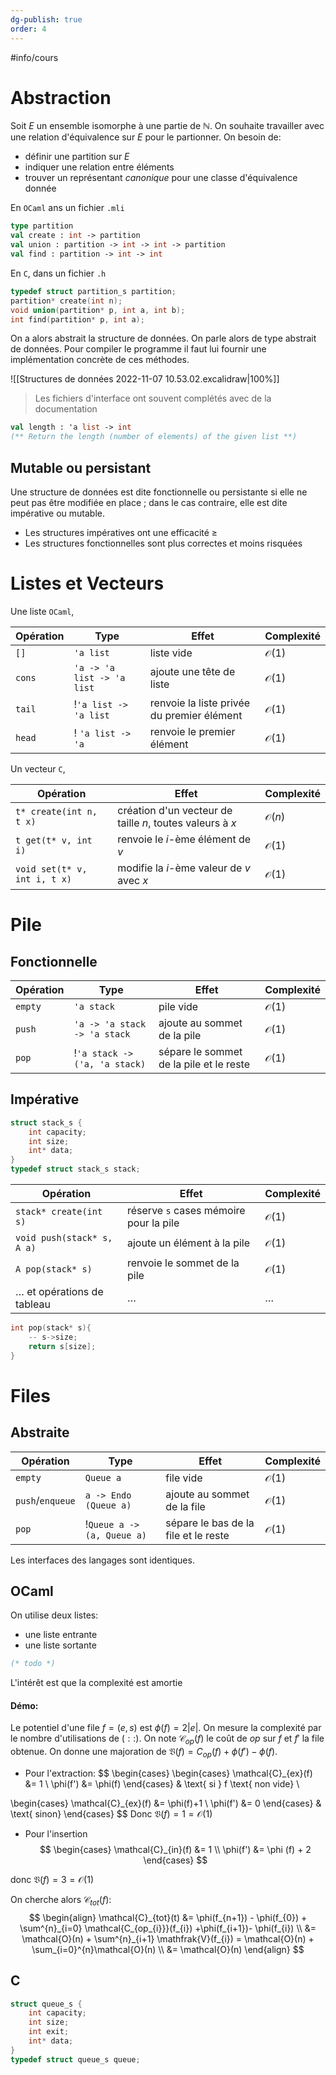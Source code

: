 ```yaml
---
dg-publish: true
order: 4
---
```

#info/cours 

# Abstraction

Soit $E$ un ensemble isomorphe à une partie de $\mathbb{N}$. On souhaite travailler avec une relation d'équivalence sur $E$ pour le partionner. On besoin de:
- définir une partition sur $E$
- indiquer une relation entre éléments
- trouver un représentant *canonique* pour une classe d'équivalence donnée

En `OCaml` ans un fichier `.mli`
```ocaml
type partition
val create : int -> partition
val union : partition -> int -> int -> partition
val find : partition -> int -> int
```

En `C`, dans un fichier `.h`
```c
typedef struct partition_s partition;
partition* create(int n);
void union(partition* p, int a, int b);
int find(partition* p, int a);
```

On a alors abstrait la structure de données. On parle alors de type abstrait de données. Pour compiler le programme il faut lui fournir une implémentation concrète de ces méthodes.

![[Structures de données 2022-11-07 10.53.02.excalidraw|100%]]

> Les fichiers d'interface ont souvent complétés avec de la documentation

```ocaml
val length : 'a list -> int
(** Return the length (number of elements) of the given list **)
```

## Mutable ou persistant

Une structure de données est dite fonctionnelle ou persistante si elle ne peut pas être modifiée en place ; dans le cas contraire, elle est dite impérative ou mutable.
- Les structures impératives ont une efficacité $\geq$
- Les structures fonctionnelles sont plus correctes et moins risquées

# Listes et Vecteurs

Une liste `OCaml`, 

| Opération | Type                       | Effet                                       | Complexité |
| --------- | -------------------------- | ------------------------------------------- | ---------- |
| `[]`      | `'a list`                  | liste vide                                  | $\mathcal{O}(1)$           | 
| `cons`    | `'a -> 'a list -> 'a list` | ajoute une tête de liste                    | $\mathcal{O}(1)$           |
| `tail`    | !`'a list -> 'a list`       | renvoie la liste  privée du premier élément | $\mathcal{O}(1)$           |
| `head`    |! `'a list -> 'a`            | renvoie le premier élément                  | $\mathcal{O}(1)$           |

Un vecteur `C`,

| Opération                    | Effet                                                     | Complexité |
| ---------------------------- | --------------------------------------------------------- | ---------- |
| `t* create(int n, t x)`      | création d'un vecteur de taille $n$, toutes valeurs à $x$ | $\mathcal{O}(n)$           |
| `t get(t* v, int i)`         | renvoie le $i$-ème élément de $v$                         |  $\mathcal{O}(1)$          |
| `void set(t* v, int i, t x)` | modifie la $i$-ème valeur de $v$ avec $x$                 | $\mathcal{O}(1)$           |

# Pile

## Fonctionnelle


| Opération | Type                          | Effet                                   | Complexité       |
| --------- | ----------------------------- | --------------------------------------- | ---------------- |
| `empty`   | `'a stack`                    | pile vide                               | $\mathcal{O}(1)$ |
| `push`    | `'a -> 'a stack -> 'a stack`  | ajoute au sommet de la pile             | $\mathcal{O}(1)$ |
| `pop`       | !`'a stack -> ('a, 'a stack)` | sépare le sommet de la pile et le reste | $\mathcal{O}(1)$ |

## Impérative
```c
struct stack_s {
	int capacity;
	int size;
	int* data;
}
typedef struct stack_s stack;
```


| Opération                        | Effet                                  | Complexité       |
| -------------------------------- | -------------------------------------- | ---------------- |
| `stack* create(int s)`           | réserve `s` cases mémoire pour la pile | $\mathcal{O}(1)$ |
| `void push(stack* s, A a)`       | ajoute un élément à la pile            | $\mathcal{O}(1)$ |
| `A pop(stack* s)`                | renvoie le sommet de la pile           | $\mathcal{O}(1)$ |
| $\dots$ et opérations de tableau | $\dots$                                | $\dots$          |

```c
int pop(stack* s){
	-- s->size; 
	return s[size];
}
```


# Files

## Abstraite

| Opération        | Type                       | Effet                                | Complexité |
| ---------------- | -------------------------- | ------------------------------------ | ---------- |
| `empty`          | `Queue a`                  | file vide                            | $\mathcal{O}(1)$           |
| `push`/`enqueue` | `a -> Endo (Queue a)`      | ajoute au sommet de la file          |      $\mathcal{O}(1)$      |
| `pop`            | !`Queue a -> (a, Queue a)` | sépare le bas de la file et le reste | $\mathcal{O}(1)$           |


Les interfaces des langages sont identiques.

## OCaml

On utilise deux listes:
- une liste entrante
- une liste sortante

```ocaml
(* todo *)
```

L'intérêt est que la complexité est amortie

#### Démo:
Le potentiel d'une file $f=(e,s)$ est $\phi(f)=2|e|$. On mesure la complexité par le nombre d'utilisations de $(::)$.
On note $\mathcal{C}_{op}(f)$ le coût de $op$ sur $f$ et $f'$ la file obtenue. 
On donne une majoration de $\mathfrak{V}(f) = C_{op}(f) + \phi(f') - \phi(f)$.

- Pour l'extraction:
$$
\begin{cases}
\begin{cases}
\mathcal{C}_{ex}(f) &= 1 \\
\phi(f') &= \phi(f) 
\end{cases} & \text{ si } f \text{ non vide} \\

\begin{cases}
\mathcal{C}_{ex}(f) &= \phi(f)+1 \\
\phi(f') &= 0
\end{cases} & \text{ sinon}
\end{cases}
$$
Donc $\mathfrak{V}(f) = 1 = \mathcal{O}(1)$


- Pour l'insertion
$$
\begin{cases}
\mathcal{C}_{in}(f) &= 1 \\
\phi(f') &= \phi (f) + 2
\end{cases}
$$

donc $\mathfrak{V}(f) = 3 = \mathcal{O}(1)$

On cherche alors $\mathcal{C}_{tot}(f)$:
$$
\begin{align}
\mathcal{C}_{tot}(t) &= \phi(f_{n+1}) - \phi(f_{0}) + \sum^{n}_{i=0} \mathcal{C_{op_{i}}}(f_{i}) +\phi(f_{i+1})- \phi(f_{i}) \\
&= \mathcal{O}(n) + \sum^{n}_{i+1} \mathfrak{V}(f_{i}) = \mathcal{O}(n) + \sum_{i=0}^{n}\mathcal{O}(n) \\
&= \mathcal{O}(n)
\end{align}
$$

## C

```c
struct queue_s {
	int capacity;
	int size;
	int exit;
	int* data;
}
typedef struct queue_s queue;
```
